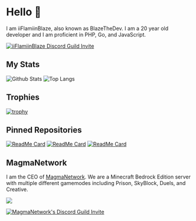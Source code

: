 # Hello 👋
I am iiFlamiinBlaze, also known as BlazeTheDev. I am a 20 year old developer and I am proficient in PHP, Go, and JavaScript. 

[![iiFlamiinBlaze Discord Guild Invite](http://invidget.switchblade.xyz/znEsFsG?theme=light)](https://discord.gg/znEsFsG)

## My Stats
![Github Stats](https://github-readme-stats.vercel.app/api?username=iiFlamiinBlaze&show_icons=true&include_all_commits=true&count_private=true)
![Top Langs](https://github-readme-stats.vercel.app/api/top-langs/?username=iiFlamiinBlaze&langs_count=4&layout=compact)

## Trophies
[![trophy](https://github-profile-trophy.vercel.app/?username=iiflamiinblaze)](https://github.com/ryo-ma/github-profile-trophy)

## Pinned Repositories
[![ReadMe Card](https://github-readme-stats.vercel.app/api/pin/?username=iiFlamiinBlaze&repo=BlazinFly)](https://github.com/iiFlamiinBlaze/BlazinFly)
[![ReadMe Card](https://github-readme-stats.vercel.app/api/pin/?username=iiFlamiinBlaze&repo=BlazinBroadcasts)](https://github.com/iiFlamiinBlaze/BlazinBroadcasts)
[![ReadMe Card](https://github-readme-stats.vercel.app/api/pin/?username=Shelly7w7&repo=ShellyEssentials-)](https://github.com/Shelly7w7/ShellyEssentials-)

## MagmaNetwork
I am the CEO of [MagmaNetwork](https://github.com/MagmaNetworkPE/). We are a Minecraft Bedrock Edition server with multiple different gamemodes including Prison, SkyBlock, Duels, and Creative.

<a href="https://minecraftpocket-servers.com/server/125863/"><img src="https://minecraftpocket-servers.com/server/125863/banners/regular-banner-4.png" border="0"></a>

[![MagmaNetwork's Discord Guild Invite](http://invidget.switchblade.xyz/GmRhmM4?theme=light)](https://discord.gg/GmRhmM4)
